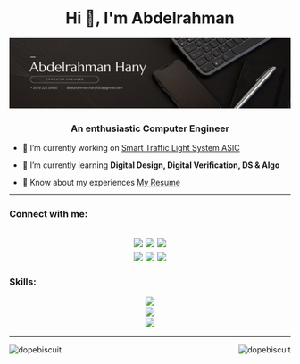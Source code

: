 <h1 align="center">Hi 👋, I'm Abdelrahman</h1>

![Cover Photo](https://github.com/DopeBiscuit/DopeBiscuit/blob/main/Cover%20Photo.png?raw=true)

<h3 align="center">An enthusiastic Computer Engineer</h3>
  
- 🔭 I’m currently working on [Smart Traffic Light System ASIC](https://github.com/DopeBiscuit/Smart-Traffic-Light-System-ASIC)

- 🌱 I’m currently learning **Digital Design, Digital Verification, DS & Algo**

- 📄 Know about my experiences [My Resume](https://drive.google.com/file/d/16nQxXCPMjn8n8BjQOVtUcBTvh3vnvmfN/view?usp=sharing)

---

<section>
  <h3 align="left">Connect with me:</h3>

  <h2 align="center">

  [![](https://img.shields.io/badge/LinkedIn-0077B5?style=for-the-badge&logo=linkedin&logoColor=white)](https://linkedin.com/in/abdelrahmanhany2026)
  [![](https://img.shields.io/badge/Codeforces-445f9d?style=for-the-badge&logo=Codeforces&logoColor=white)](https://codeforces.com/profile/DopeBiscuit)
  [![](https://img.shields.io/badge/Discord-5865F2?style=for-the-badge&logo=discord&logoColor=white)](https://discordapp.com/users/275976706337275906)
  <br>
  [![](https://img.shields.io/badge/Steam-000000?style=for-the-badge&logo=steam&logoColor=white)](https://steamcommunity.com/id/Daimyr/)
  [![](https://img.shields.io/badge/Spotify-1ED760?&style=for-the-badge&logo=spotify&logoColor=white)](https://open.spotify.com/user/313rww4ukenviazhchudl7gmwvsa?si=6c3e6b7d216b4f56)
  [![](https://img.shields.io/badge/Gmail-D14836?style=for-the-badge&logo=gmail&logoColor=white)](mailto:abdulrahman.hany003@gmail.com)  
    
  </h2>
</section>

<section align="center">
  <h3 align="left">Skills:</h2>
  <img src="https://skillicons.dev/icons?i=c,cpp,regex,py,pytorch,tensorflow" />
   <br>
  <img src="https://skillicons.dev/icons?i=html,css,js,bootstrap,react,flask,sqlite,selenium"/>
  <br>
  <img src="https://skillicons.dev/icons?i=postman,matlab,visualstudio,vscode,atom,blender,arduino,eclipse,git,github,md" />
</section>

---

<section>
<a href="https://github.com/anuraghazra/github-readme-stats">
  <img align="left" src="https://github-readme-stats.vercel.app/api/top-langs?username=dopebiscuit&show_icons=true&locale=en&layout=compact&theme=radical&bg_color=00000000&hide_border=false" alt="dopebiscuit" />
</a>
<a href="https://github.com/anuraghazra/convoychat">
  <img align="right" src="https://github-readme-stats.vercel.app/api?username=dopebiscuit&show_icons=true&locale=en&theme=radical&bg_color=00000000&hide=contribs&hide_border=false&" alt="dopebiscuit" />
</a>
</section>
